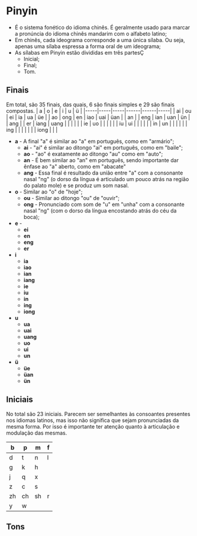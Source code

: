 # Pinyin
 
 * É o sistema fonético do idioma chinês. É geralmente usado para marcar a pronúncia do idioma chinês mandarim com o alfabeto latino;
 * Em chinês, cada ideograma corresponde a uma única sílaba. Ou seja, apenas uma sílaba espressa a forma oral de um ideograma;
 * As sílabas em Pinyin estão divididas em três partesÇ
	 * Inicial;
	 * Final;
	 * Tom.
## Finais

Em total, são 35 finais, das quais, 6 são finais simples e 29 são finais compostas.
| a   |  o  | e   | i    | u    | ü   |
|-----|-----|-----|------|------|-----|
| ai  | ou  | ei  | ia   | ua   | üe  |
| ao  | ong | en  | iao  | uai  | üan |
| an  |     | eng | ian  | uan  | ün  |
| ang |     | er  | iang | uang |     |
|     |     |     | ie   | uo   |     |
|     |     |     | iu   | ui   |     |
|     |     |     | in   | un   |     |
|     |     |     | ing  |      |     |
|     |     |     | iong |      |     |

* **a** - A final "a" é similar ao "a" em português, como em "armário";
	* **ai** -  "ai" é similar ao ditongo "ai" em português, como em "baile";
	* **ao** -  "ao" é exatamente ao ditongo "au" como em "auto";
	* **an** - É bem similar ao "an" em português, sendo importante dar ênfase ao "a" aberto, como em "abacate"
	* **ang** - Essa final é resultado da união entre "a" com a consonante nasal "ng" (o dorso da língua é articulado um pouco atrás na região do palato mole) e se produz um som nasal.
* **o** - Similar ao "o" de "hoje";
	* **ou** - Similar ao ditongo "ou" de "ouvir";
	* **ong** - Pronunciado com som de "u" em "unha" com a consonante nasal "ng" (com o dorso da língua encostando atrás do céu da boca);
* **e** - 
	* **ei**
	* **en**
	* **eng**
	* **er**
* **i**
	* **ia**
	* **iao**
	* **ian**
	* **iang**
	* **ie**
	* **iu**
	* **in**
	* **ing**
	* **iong**
* **u**
	* **ua**
	* **uai**
	* **uang**
	* **uo**
	* **ui**
	* **un**
* **ü**
	* **üe**
	* **üan**
	* **ün**

## Iniciais

No total são 23 iniciais. Parecem ser semelhantes às consoantes presentes nos idiomas latinos, mas isso não significa que sejam pronunciadas da mesma forma. Por isso é importante ter atenção quanto à articulação e modulação das mesmas.

| b  |  p | m  | f |
|----|----|----|---|
| d  | t  | n  | l |
| g  | k  | h  |   |
| j  | q  | x  |   |
| z  | c  | s  |   |
| zh | ch | sh | r |
| y  | w  |    |   |


## Tons
 